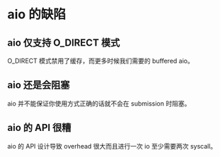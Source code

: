 # aio 的缺陷

## aio 仅支持 O_DIRECT 模式

O_DIRECT 模式禁用了缓存，而更多时候我们需要的 buffered aio。

## aio 还是会阻塞

aio 并不能保证你使用方式正确的话就不会在 submission 时阻塞。

## aio 的 API 很糟

aio 的 API 设计导致 overhead 很大而且进行一次 io 至少需要两次 syscall。
